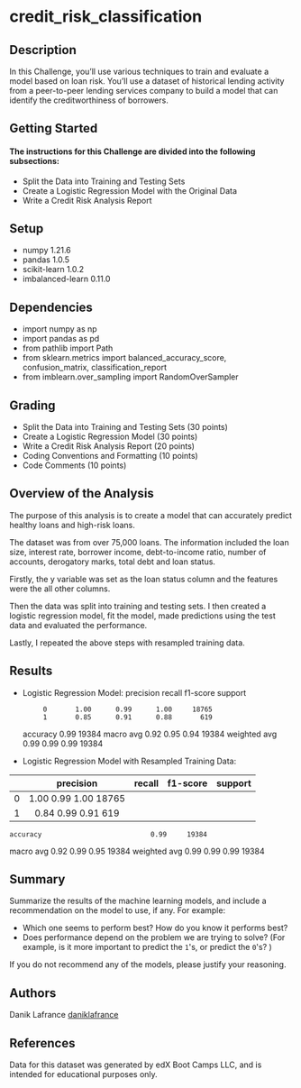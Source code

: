# credit_risk_classification

## Description

In this Challenge, you’ll use various techniques to train and evaluate a model based on loan risk. You’ll use a dataset of historical lending activity from a peer-to-peer lending services company to build a model that can identify the creditworthiness of borrowers.

## Getting Started

#### The instructions for this Challenge are divided into the following subsections:

* Split the Data into Training and Testing Sets
* Create a Logistic Regression Model with the Original Data
* Write a Credit Risk Analysis Report

## Setup

* numpy 1.21.6
* pandas 1.0.5
* scikit-learn 1.0.2
* imbalanced-learn 0.11.0

## Dependencies

* import numpy as np
* import pandas as pd
* from pathlib import Path
* from sklearn.metrics import balanced_accuracy_score, confusion_matrix, classification_report
* from imblearn.over_sampling import RandomOverSampler

## Grading

* Split the Data into Training and Testing Sets (30 points)
* Create a Logistic Regression Model (30 points)
* Write a Credit Risk Analysis Report (20 points)
* Coding Conventions and Formatting (10 points)
* Code Comments (10 points)

## Overview of the Analysis

The purpose of this analysis is to create a model that can accurately predict healthy loans and high-risk loans. 

The dataset was from over 75,000 loans. The information included the loan size, interest rate, borrower income, debt-to-income ratio, number of accounts, derogatory marks, total debt and loan status.

Firstly, the y variable was set as the loan status column and the features were the all other columns.

Then the data was split into training and testing sets. I then created a logistic regression model, fit the model, made predictions using the test data and evaluated the performance.

Lastly, I repeated the above steps with resampled training data.

## Results

* Logistic Regression Model:
              precision    recall  f1-score   support

           0       1.00      0.99      1.00     18765
           1       0.85      0.91      0.88       619

    accuracy                           0.99     19384
   macro avg       0.92      0.95      0.94     19384
weighted avg       0.99      0.99      0.99     19384

* Logistic Regression Model with Resampled Training Data:

|       | precision | recall | f1-score | support |
|------:|:---------:|:------:|:--------:|:-------:|
| 0     |   1.00      0.99      1.00     18765
|  1    |       0.84      0.99      0.91       619

    accuracy                           0.99     19384
   macro avg       0.92      0.99      0.95     19384
weighted avg       0.99      0.99      0.99     19384

## Summary

Summarize the results of the machine learning models, and include a recommendation on the model to use, if any. For example:
* Which one seems to perform best? How do you know it performs best?
* Does performance depend on the problem we are trying to solve? (For example, is it more important to predict the `1`'s, or predict the `0`'s? )

If you do not recommend any of the models, please justify your reasoning.

## Authors

Danik Lafrance
[daniklafrance]([https://github.com/daniklafrance])

## References

Data for this dataset was generated by edX Boot Camps LLC, and is intended for educational purposes only.
